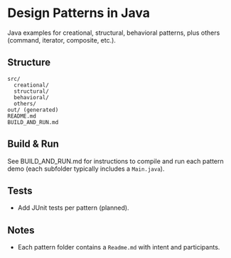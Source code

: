 # Design Patterns in Java

Java examples for creational, structural, behavioral patterns, plus others (command, iterator, composite, etc.).

## Structure
```
src/
  creational/
  structural/
  behavioral/
  others/
out/ (generated)
README.md
BUILD_AND_RUN.md
```

## Build & Run
See BUILD_AND_RUN.md for instructions to compile and run each pattern demo (each subfolder typically includes a `Main.java`).

## Tests
- Add JUnit tests per pattern (planned).

## Notes
- Each pattern folder contains a `Readme.md` with intent and participants.
